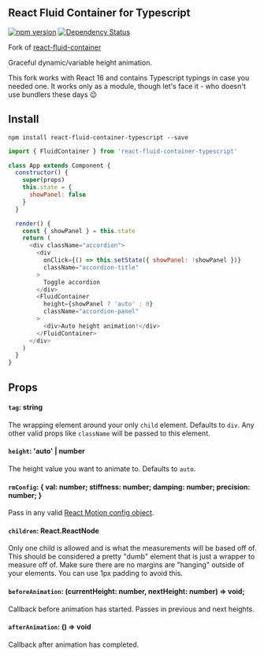 ## React Fluid Container for Typescript

[![npm version](https://badge.fury.io/js/react-fluid-container-typescript.svg)](https://badge.fury.io/js/react-fluid-container-typescript)
[![Dependency Status](https://david-dm.org/souporserious/react-fluid-container-typescript.svg)](https://david-dm.org/DeviousM/react-fluid-container-typescript)

Fork of [react-fluid-container](https://github.com/souporserious/react-fluid-container)

Graceful dynamic/variable height animation.

This fork works with React 16 and contains Typescript typings in case you needed one. 
It works only as a module, though let's face it - who doesn't use bundlers these days :wink:

## Install

`npm install react-fluid-container-typescript --save`

```js
import { FluidContainer } from 'react-fluid-container-typescript'

class App extends Component {
  constructor() {
    super(props)
    this.state = {
      showPanel: false
    }
  }

  render() {
    const { showPanel } = this.state
    return (
      <div className="accordion">
        <div
          onClick={() => this.setState({ showPanel: !showPanel })}
          className="accordion-title"
        >
          Toggle accordion
        </div>
        <FluidContainer
          height={showPanel ? 'auto' : 0}
          className="accordion-panel"
        >
          <div>Auto height animation!</div>
        </FluidContainer>
      </div>
    )
  }
}
```

## Props

#### `tag`: string

The wrapping element around your only `child` element. Defaults to `div`. Any other valid props like `className` will be passed to this element.

#### `height`: 'auto' | number

The height value you want to animate to. Defaults to `auto`.

#### `rmConfig`: { val: number; stiffness: number; damping: number; precision: number; }

Pass in any valid [React Motion config object](https://github.com/chenglou/react-motion#--spring-val-number-config-springhelperconfig--opaqueconfig).

#### `children`: React.ReactNode

Only one child is allowed and is what the measurements will be based off of. This should be considered a pretty "dumb" element that is just a wrapper to measure off of. Make sure there are no margins are "hanging" outside of your elements. You can use 1px padding to avoid this.

#### `beforeAnimation`: (currentHeight: number, nextHeight: number) => void;

Callback before animation has started. Passes in previous and next heights.

#### `afterAnimation`: () => void

Callback after animation has completed.
